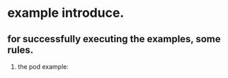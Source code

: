 # example introduce.

## for successfully executing the examples, some rules.
1. the pod example:
    
